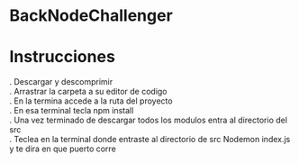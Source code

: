 # BackNodeChallenger

# Instrucciones
. Descargar y descomprimir<br>
. Arrastrar la carpeta a su editor de codigo<br> 
. En la termina accede a la ruta del proyecto <br>
. En esa terminal tecla npm install<br>
. Una vez terminado de descargar todos los modulos entra al directorio del src<br>
. Teclea en la terminal donde entraste al directorio de src Nodemon index.js y te dira en que puerto corre<br>
